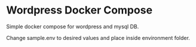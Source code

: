 # Wordpress Docker Compose

Simple docker compose for wordpress and mysql DB.

Change sample.env to desired values and place inside environment folder.
